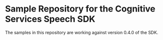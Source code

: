 # Sample Repository for the Cognitive Services Speech SDK

The samples in this repository are working against version 0.4.0 of the SDK.
